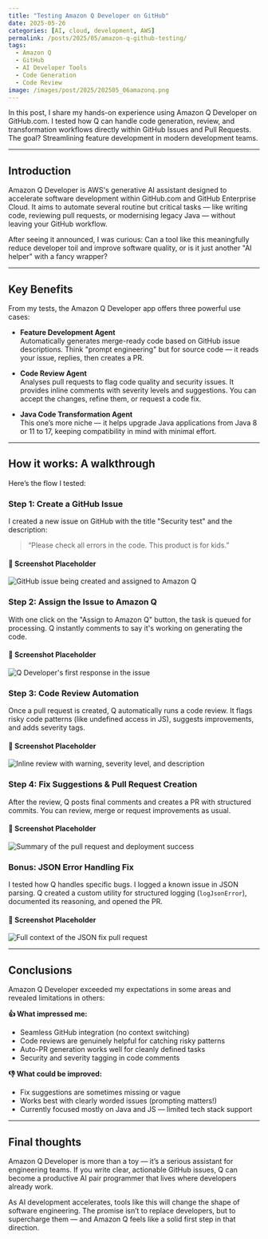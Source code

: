 ```yaml
---
title: "Testing Amazon Q Developer on GitHub"
date: 2025-05-26
categories: [AI, cloud, development, AWS]
permalink: /posts/2025/05/amazon-q-github-testing/
tags:
  - Amazon Q
  - GitHub
  - AI Developer Tools
  - Code Generation
  - Code Review
image: /images/post/2025/202505_06amazonq.png
---
```


In this post, I share my hands-on experience using Amazon Q Developer on GitHub.com. I tested how Q can handle code generation, review, and transformation workflows directly within GitHub Issues and Pull Requests. The goal? Streamlining feature development in modern development teams.

---

## Introduction

Amazon Q Developer is AWS's generative AI assistant designed to accelerate software development within GitHub.com and GitHub Enterprise Cloud. It aims to automate several routine but critical tasks — like writing code, reviewing pull requests, or modernising legacy Java — without leaving your GitHub workflow.

After seeing it announced, I was curious: Can a tool like this meaningfully reduce developer toil and improve software quality, or is it just another "AI helper" with a fancy wrapper?

---

## Key Benefits

From my tests, the Amazon Q Developer app offers three powerful use cases:

- **Feature Development Agent**  
  Automatically generates merge-ready code based on GitHub issue descriptions. Think "prompt engineering" but for source code — it reads your issue, replies, then creates a PR.

- **Code Review Agent**  
  Analyses pull requests to flag code quality and security issues. It provides inline comments with severity levels and suggestions. You can accept the changes, refine them, or request a code fix.

- **Java Code Transformation Agent**  
  This one’s more niche — it helps upgrade Java applications from Java 8 or 11 to 17, keeping compatibility in mind with minimal effort.

---

## How it works: A walkthrough

Here’s the flow I tested:

### Step 1: Create a GitHub Issue
I created a new issue on GitHub with the title "Security test" and the description:
> “Please check all errors in the code. This product is for kids.”

#### 📸 Screenshot Placeholder
![GitHub issue being created and assigned to Amazon Q](/images/post/2025/202505_01amazonq.png)

### Step 2: Assign the Issue to Amazon Q
With one click on the "Assign to Amazon Q" button, the task is queued for processing. Q instantly comments to say it's working on generating the code.

#### 📸 Screenshot Placeholder
![Q Developer's first response in the issue](/images/post/2025/202505_02amazonq.png)

### Step 3: Code Review Automation
Once a pull request is created, Q automatically runs a code review. It flags risky code patterns (like undefined access in JS), suggests improvements, and adds severity tags.

#### 📸 Screenshot Placeholder
![Inline review with warning, severity level, and description](/images/post/2025/202505_03amazonq.png)

### Step 4: Fix Suggestions & Pull Request Creation
After the review, Q posts final comments and creates a PR with structured commits. You can review, merge or request improvements as usual.

#### 📸 Screenshot Placeholder
![Summary of the pull request and deployment success](/images/post/2025/202505_04amazonq.png)

### Bonus: JSON Error Handling Fix
I tested how Q handles specific bugs. I logged a known issue in JSON parsing. Q created a custom utility for structured logging (`logJsonError`), documented its reasoning, and opened the PR.

#### 📸 Screenshot Placeholder
![Full context of the JSON fix pull request](/images/post/2025/202505_05amazonq.png)

---

## Conclusions

Amazon Q Developer exceeded my expectations in some areas and revealed limitations in others:

**👍 What impressed me:**
- Seamless GitHub integration (no context switching)
- Code reviews are genuinely helpful for catching risky patterns
- Auto-PR generation works well for cleanly defined tasks
- Security and severity tagging in code comments

**👎 What could be improved:**
- Fix suggestions are sometimes missing or vague
- Works best with clearly worded issues (prompting matters!)
- Currently focused mostly on Java and JS — limited tech stack support

---

## Final thoughts

Amazon Q Developer is more than a toy — it’s a serious assistant for engineering teams. If you write clear, actionable GitHub issues, Q can become a productive AI pair programmer that lives where developers already work.

As AI development accelerates, tools like this will change the shape of software engineering. The promise isn’t to replace developers, but to supercharge them — and Amazon Q feels like a solid first step in that direction.
